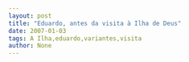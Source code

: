 ```yaml
---
layout: post
title: "Eduardo, antes da visita à Ilha de Deus"
date: 2007-01-03
tags: A Ilha,eduardo,variantes,visita
author: None
---
```

 
